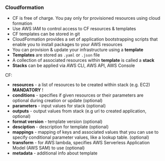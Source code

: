### Cloudformation

* CF is free of charge. You pay only for provisioned resources using cloud formation
* Use AWS IAM to control access to CF resources & templates
* CF templates can be stored in git
* CloudFormation provides a set of application bootstrapping scripts that enable you to install packages to your AWS resources
* You can provision & update your infrastructure using a __template__
* __Templates__ are stored as `.yaml` or `.json` file
* A collection of associated resources within __template__ is called a __stack__
* __Stacks__ can be applied via AWS CLI, AWS API, AWS Console

CF:

* __resources__ - a list of resources to be created within stack (e.g. EC2) __MANDATORY__ !
* __conditions__ - specifies if given resources or their parameters are optional during creation or update (optional)
* __parameters__ - input values for stack (optional)
* __outputs__ - output values from stack (e.g url to created application, optional)
* __format version__ - template version (optional)
* __desciption__ - description for template (optional)
* __mappings__ -  mapping of keys and associated values that you can use to specify conditional parameter values, like a lookup table. (optional)
* __transform__ - for AWS lambda, specifies AWS Serverless Application Model (AWS SAM) to use (optional)
* __metadata__ - additional info about template

